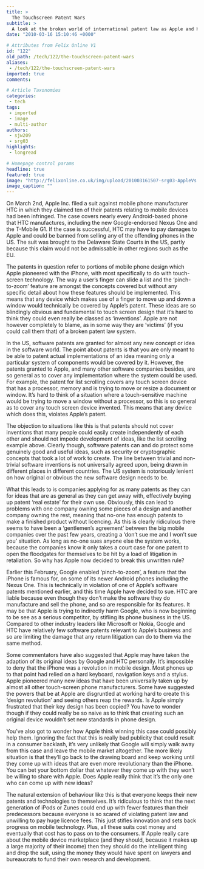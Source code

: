 ```yaml
---
title: >
  The Touchscreen Patent Wars
subtitle: >
  A look at the broken world of international patent law as Apple and HTC fight over Google&8217;s Android operating system and it&8217;s use of a touch screen interface
date: "2010-03-16 15:10:46 +0000"

# Attributes from Felix Online V1
id: "122"
old_path: /tech/122/the-touchscreen-patent-wars
aliases:
 - /tech/122/the-touchscreen-patent-wars
imported: true
comments:

# Article Taxonomies
categories:
 - tech
tags:
 - imported
 - image
 - multi-author
authors:
 - sjw209
 - srg03
highlights:
 - longread

# Homepage control params
headline: true
featured: true
image: "http://felixonline.co.uk/img/upload/201003161507-srg03-AppleVs..jpg"
image_caption: ""
---
```


On March 2nd, Apple Inc. filed a suit against mobile phone manufacturer HTC in which they claimed ten of their patents relating to mobile devices had been infringed. The case covers nearly every Android-based phone that HTC manufactures, including the new Google-endorsed Nexus One and the T-Mobile G1. If the case is successful, HTC may have to pay damages to Apple and could be banned from selling any of the offending phones in the US. The suit was brought to the Delaware State Courts in the US, partly because this claim would not be admissable in other regions such as the EU.

The patents in question refer to portions of mobile phone design which Apple pioneered with the iPhone, with most specifically to do with touch-screen technology. The way a user’s finger can slide a list and the ‘pinch-to-zoom’ feature are amongst the concepts covered but without any specific detail about how these features should be implemented. This means that any device which makes use of a finger to move up and down a window would technically be covered by Apple’s patent. These ideas are so blindingly obvious and fundamental to touch screen design that it’s hard to think they could even really be classed as ‘inventions’. Apple are not however completely to blame, as in some way they are ‘victims’ (if you could call them that) of a broken patent law system.

In the US, software patents are granted for almost any new concept or idea in the software world. The point about patents is that you are only meant to be able to patent actual implementations of an idea meaning only a particular system of components would be covered by it. However, the patents granted to Apple, and many other software companies besides, are so general as to cover any implementation where the system could be used. For example, the patent for list scrolling covers any touch screen device that has a processor, memory and is trying to move or resize a document or window. It’s hard to think of a situation where a touch-sensitive machine would be trying to move a window without a processor, so this is so general as to cover any touch screen device invented. This means that any device which does this, violates Apple’s patent.

The objection to situations like this is that patents should not cover inventions that many people could easily create independently of each other and should not impede development of ideas, like the list scrolling example above. Clearly though, software patents can and do protect some genuinely good and useful ideas, such as security or cryptographic concepts that took a lot of work to create. The line between trivial and non-trivial software inventions is not universally agreed upon, being drawn in different places in different countries. The US system is notoriously lenient on how original or obvious the new software design needs to be.

What this leads to is companies applying for as many patents as they can for ideas that are as general as they can get away with, effectively buying up patent ‘real estate’ for their own use. Obviously, this can lead to problems with one company owning some pieces of a design and another company owning the rest, meaning that no-one has enough patents to make a finished product without licencing. As this is clearly ridiculous there seems to have been a ‘gentlemen’s agreement’ between the big mobile companies over the past few years, creating a ‘don’t sue me and I won’t sue you’ situation. As long as no-one sues anyone else the system works, because the companies know it only takes a court case for one patent to open the floodgates for themselves to be hit by a load of litigation in retaliation. So why has Apple now decided to break this unwritten rule?

Earlier this February, Google enabled ‘pinch-to-zoom’, a feature that the iPhone is famous for, on some of its newer Android phones including the Nexus One. This is technically in violation of one of Apple’s software patents mentioned earlier, and this time Apple have decided to sue. HTC are liable because even though they don’t make the software they do manufacture and sell the phone, and so are responsible for its features. It may be that Apple is trying to indirectly harm Google, who is now beginning to be see as a serious competitor, by stifling its phone business in the US. Compared to other industry leaders like Microsoft or Nokia, Google and HTC have relatively few software patents relevant to Apple’s business and so are limiting the damage that any return litigation can do to them via the same method.

Some commentators have also suggested that Apple may have taken the adaption of its original ideas by Google and HTC personally. It’s impossible to deny that the iPhone was a revolution in mobile design. Most phones up to that point had relied on a hard keyboard, navigation keys and a stylus. Apple pioneered many new ideas that have been universally taken up by almost all other touch-screen phone manufacturers. Some have suggested the powers that be at Apple are disgruntled at working hard to create this ‘design revolution’ and seeing others reap the rewards. Is Apple simply frustrated that their key design has been copied? You have to wonder though if they could really be so naive as to think that creating such an original device wouldn’t set new standards in phone design.

You’ve also got to wonder how Apple think winning this case could possibly help them. Ignoring the fact that this is really bad publicity that could result in a consumer backlash, it’s very unlikely that Google will simply walk away from this case and leave the mobile market altogether. The more likely situation is that they’ll go back to the drawing board and keep working until they come up with ideas that are even more revolutionary than the iPhone. You can bet your bottom dollar that whatever they come up with they won’t be willing to share with Apple. Does Apple really think that it’s the only one who can come up with new ideas?

The natural extension of behaviour like this is that everyone keeps their new patents and technologies to themselves. It’s ridiculous to think that the next generation of iPods or Zunes could end up with fewer features than their predecessors because everyone is so scared of violating patent law and unwilling to pay huge licence fees. This just stifles innovation and sets back progress on mobile technology. Plus, all these suits cost money and eventually that cost has to pass on to the consumers. If Apple really care about the mobile device marketplace (and they should, because it makes up a large majority of their income) then they should do the intelligent thing and drop the suit, using the money they would have spent on lawyers and bureaucrats to fund their own research and development.
